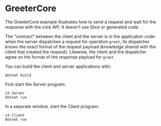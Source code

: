 # GreeterCore

The GreeterCore example illustrates how to send a request and wait for the response with the core API. It doesn't use
Slice or generated code.

The "contract" between the client and the server is in the application code: when the server dispatches a request for
operation `greet`, its dispatcher knows the exact format of the request payload (knowledge shared with the client that
created the request). Likewise, the client and the dispatcher agree on the format of the response payload for `greet`.

You can build the client and server applications with:

``` shell
dotnet build
```

First start the Server program:

```shell
cd Server
dotnet run
```

In a separate window, start the Client program:

```shell
cd Client
dotnet run
```
